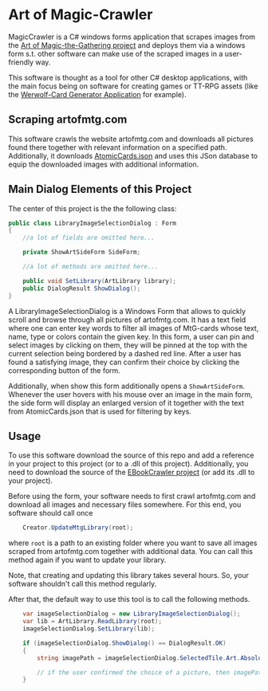 # Art of Magic-Crawler
MagicCrawler is a C# windows forms application that scrapes 
images from the 
[Art of Magic-the-Gathering project](https://www.artofmtg.com/)
and deploys them via a windows form s.t. other software can make use
of the scraped images in a user-friendly way.

This software is thought as a tool for other C# desktop applications, with the main focus being on software for creating games or TT-RPG assets
(like the [Werwolf-Card Generator Application](https://github.com/Semigroup/Werwolf) for example).

## Scraping artofmtg.com
This software crawls the website artofmtg.com
and downloads all pictures found there together with relevant information on a specified path.
Additionally, it downloads [AtomicCards.json](https://mtgjson.com/api/v5/AtomicCards.json)
and uses this JSon database to equip the downloaded images with additional information.

## Main Dialog Elements of this Project
The center of this project is the the following class:
```c#
public class LibraryImageSelectionDialog : Form
{
    //a lot of fields are omitted here...

    private ShowArtSideForm SideForm;

    //a lot of methods are omitted here...

    public void SetLibrary(ArtLibrary library);
    public DialogResult ShowDialog();
}
```

A LibraryImageSelectionDialog is a Windows Form that allows to quickly scroll and browse through all pictures of artofmtg.com.
It has a text field where one can enter key words to filter all images of MtG-cards whose text, name, type or colors contain the given key.
In this form, a user can pin and select images by clicking on them, they will be pinned at the top with the current selection being bordered by a dashed red line.
After a user has found a satisfying image, they can confirm their choice by clicking the corresponding button of the form.

Additionally, when show this form additionally opens a ```ShowArtSideForm```.
Whenever the user hovers with his mouse over an image in the main form, the side form will display an enlarged version of
it together with the text from AtomicCards.json that is used for filtering by keys.

## Usage

To use this software download the source of this repo
and add a reference in your project to this project (or to a .dll of this project).
Additionally, you need to download the source of the [EBookCrawler project](https://github.com/Semigroup/EBookCrawler)
(or add its .dll to your project).

Before using the form, your software needs
to first crawl artofmtg.com and download all images and necessary files somewhere.
For this end, you software should call once
```c#
    Creator.UpdateMtgLibrary(root);
```
where ```root``` is a path to an existing folder where you want to save all images scraped from artofmtg.com together with additional data.
You can call this method again if you want to update your library.

Note, that creating and updating this library takes several hours.
So, your software shouldn't call this method regularly.

After that, the default way to use this tool is to call the following methods.
```c#
    var imageSelectionDialog = new LibraryImageSelectionDialog();
    var lib = ArtLibrary.ReadLibrary(root);
    imageSelectionDialog.SetLibrary(lib);

    if (imageSelectionDialog.ShowDialog() == DialogResult.OK)
    {
        string imagePath = imageSelectionDialog.SelectedTile.Art.AbsoluteImagePath;

        // if the user confirmed the choice of a picture, then imagePath is the absolute path to the chosen image
    }
```

